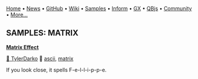 [Home](https://qb64.com) • [News](../news.md) • [GitHub](https://github.com/QB64Official/qb64) • [Wiki](https://github.com/QB64Official/qb64/wiki) • [Samples](../samples.md) • [Inform](../inform.md) • [GX](../gx.md) • [QBjs](../qbjs.md) • [Community](../community.md) • [More...](../more.md)

## SAMPLES: MATRIX

**[Matrix Effect](matrix-effect/index.md)**

[🐝 TylerDarko](tylerdarko.md) 🔗 [ascii](ascii.md), [matrix](matrix.md)

If you look close, it spells F-e-l-l-i-p-p-e.
